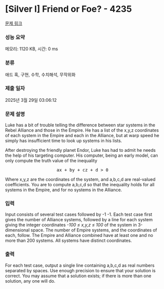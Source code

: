 # [Silver I] Friend or Foe? - 4235 

[문제 링크](https://www.acmicpc.net/problem/4235) 

### 성능 요약

메모리: 1120 KB, 시간: 0 ms

### 분류

애드 혹, 구현, 수학, 수치해석, 무작위화

### 제출 일자

2025년 3월 29일 03:06:12

### 문제 설명

<p>Luke has a bit of trouble telling the difference between star systems in the Rebel Alliance and those in the Empire. He has a list of the x,y,z coordinates of each system in the Empire and each in the Alliance, but at warp speed he simply has insufficient time to look up systems in his lists.</p>

<p>After destroying the friendly planet Endor, Luke has had to admit he needs the help of his targeting computer. His computer, being an early model, can only compute the truth value of the inequality</p>

<pre style="text-align: center;">ax + by + cz + d > 0
</pre>

<p>Where x,y,z are the coordinates of the system, and a,b,c,d are real-valued coefficients. You are to compute a,b,c,d so that the inequality holds for all systems in the Empire, and for no systems in the Alliance.</p>

### 입력 

 <p>Input consists of several test cases followed by -1 -1. Each test case first gives the number of Alliance systems, followed by a line for each system giving the integer coordinates <i>-100 ≤ x,y,z ≤ 100</i> of the system in 3-dimensional space. The number of Empire systems, and the coordinates of each, follow. The Empire and Alliance combined have at least one and no more than 200 systems. All systems have distinct coordinates.</p>

### 출력 

 <p>For each test case, output a single line containing a,b,c,d as real numbers separated by spaces. Use enough precision to ensure that your solution is correct. You may assume that a solution exists; if there is more than one solution, any one will do.</p>

